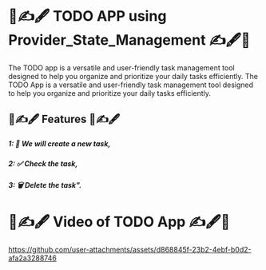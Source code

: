 # 📝✍️🖋️ TODO APP using Provider_State_Management ✍️🖋️📝
The TODO app is a versatile and user-friendly task management tool designed to help you organize and prioritize your daily tasks efficiently. The TODO App is a versatile and user-friendly task management tool designed to help you organize and prioritize your daily tasks efficiently. 

## 📝✍️🖋️ Features 📝✍️🖋️

##### 1: 📝 We will create a new task, 
##### 2: ✅ Check the task,
##### 3: 🗑️ Delete the task".

# 📝✍️🖋️ Video of TODO App ✍️🖋️📝
https://github.com/user-attachments/assets/d868845f-23b2-4ebf-b0d2-afa2a3288746

